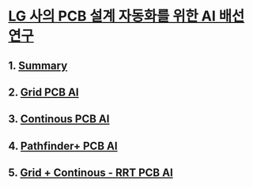 # [LG 사의 PCB 설계 자동화를 위한 AI 배선 연구](https://www.lgresearch.ai/blog/view?seq=509)

## 1. [Summary](0.summary.md)
## 2. [Grid PCB AI](1.grid.md) 
## 3. [Continous PCB AI](2.continuous.md)
## 4. [Pathfinder+ PCB AI](3.Pathfinder+.md)
## 5. [Grid + Continous - RRT PCB AI](3.rrt.md)
